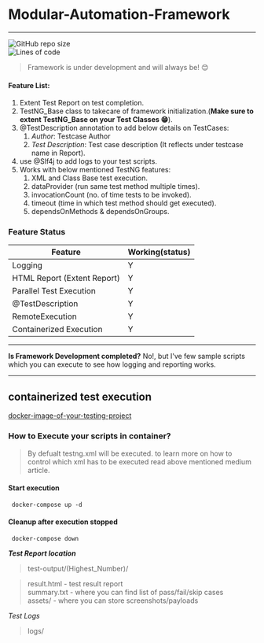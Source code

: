 
# Modular-Automation-Framework
___  
<!--  
  
![](https://img.shields.io/github/license/arvind142/Modular-Automation-Testing.svg)  
  
-->  
![GitHub repo size](https://img.shields.io/github/repo-size/arvind142/Modular-Automation-Testing)  
![Lines of code](https://img.shields.io/tokei/lines/github/arvind142/Modular-Automation-Testing)

> Framework is under development and will always be! 😊

#### Feature List:
1. Extent Test Report on test completion.
2. TestNG_Base class to takecare of framework initialization.(**Make sure to extent TestNG_Base on your Test Classes 😁**).
3. @TestDescription annotation to add below details on TestCases:
    1. *Author*: Testcase Author
    2. *Test Description*: Test case description (It reflects under testcase name in Report).
4.  use @Slf4j to add logs to your test scripts.
5. Works with below mentioned TestNG features:
    1. XML and Class Base test execution.
    2. dataProvider (run same test method multiple times).
    3. invocationCount (no. of time tests to be invoked).
    4. timeout (time in which test method should get executed).
    5. dependsOnMethods & dependsOnGroups.

### Feature Status
|Feature |Working(status) |
|--|--|
|Logging|Y|
|HTML Report (Extent Report)|Y|
|Parallel Test Execution|Y |
|@TestDescription|Y|
|RemoteExecution |Y|
|Containerized Execution|Y|


___  

**Is Framework Development completed?** No!, but I've few sample scripts which you can execute to see how logging and reporting works.

___  

## containerized test execution
[docker-image-of-your-testing-project](https://arvind-choudhary.medium.com/docker-image-of-your-testing-project-92338f996f6f)

### How to Execute your scripts in container?

> By defualt testng.xml will be executed.  to learn more on how to control which xml has to be executed read above mentioned medium article.

#### Start execution
	 docker-compose up -d
#### Cleanup after execution stopped
	 docker-compose down  

***Test Report location***
> test-output/(Highest_Number)/

> result.html - test result report  
> summary.txt - where you can find list of pass/fail/skip cases  
> assets/ - where you can store screenshots/payloads

*Test Logs*
> logs/

<!--  
#### Tested on!  
![](https://img.shields.io/badge/Windows-0078D6?style=for-the-badge&logo=windows&logoColor=white) ![](https://img.shields.io/badge/Ubuntu-E95420?style=for-the-badge&logo=ubuntu&logoColor=white)  
-->